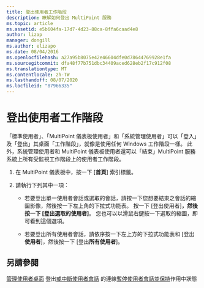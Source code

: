 ```yaml
---
title: 登出使用者工作階段
description: 瞭解如何登出 MultiPoint 服務
ms.topic: article
ms.assetid: e5b604fa-17d7-4d23-88ca-8ffa6caad4e8
author: lizap
manager: dongill
ms.author: elizapo
ms.date: 08/04/2016
ms.openlocfilehash: a27a95b8075e42e46604dfe0d78644769928e1fa
ms.sourcegitcommit: dfa48f77b751dbc34409aced628eb2f17c912f08
ms.translationtype: MT
ms.contentlocale: zh-TW
ms.lasthandoff: 08/07/2020
ms.locfileid: "87966335"
---
```

# <a name="log-off-user-sessions"></a>登出使用者工作階段
「標準使用者」、「MultiPoint 儀表板使用者」和「系統管理使用者」可以「登入」及「登出」其桌面「工作階段」，就像是使用任何 Windows 工作階段一樣。 此外，系統管理使用者和 MultiPoint 儀表板使用者還可以「結束」MultiPoint 服務系統上所有受監視工作階段上的使用者工作階段。

1.  在 MultiPoint 儀表板中，按一下 [**首頁**] 索引標籤。

2.  請執行下列其中一項：

    -   若要登出單一使用者會話或選取的會話，請按一下您想要結束之會話的縮圖影像，然後按一下左上角的下拉式功能表。 按一下 [登出使用者]****，然後按一下 [登出選取的使用者]****。 您也可以以滑鼠右鍵按一下選取的縮圖，即可看到這個選項。

    -   若要登出所有使用者會話，請依序按一下左上方的下拉式功能表和 [登出**使用者**]，然後按一下 [登出**所有使用者**]。

## <a name="see-also"></a>另請參閱
[管理使用者桌面](manage-user-desktops-using-multipoint-dashboard.md) 
登出[或中斷使用者會話](Log-off-or-Disconnect-User-Sessions.md) 
 的連線[暫停使用者會話並保持](Suspend-and-Leave-User-Session-Active.md)作用中狀態